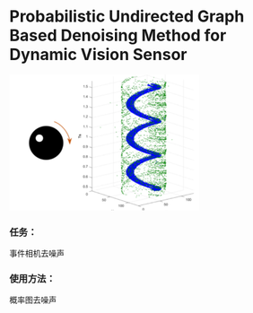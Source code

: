 # Probabilistic Undirected Graph Based Denoising Method for Dynamic Vision Sensor
<img src="../image-20210311101202239.png" alt="image-20210311101202239" style="zoom:33%;" />



### 任务：

事件相机去噪声



### 使用方法：

概率图去噪声



